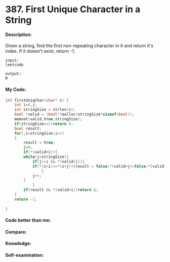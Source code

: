 <h1>387. First Unique Character in a String</h1>

<h4>Description:</h4>
Given a string, find the first non-repeating character in it and return it's index. If it doesn't exist, return -1.

```
input:
leetcode

output:
0
```

<h4>My Code:</h4>

```c
int firstUniqChar(char* s) {
    int i=0,j;
    int stringSize = strlen(s);
    bool *valid = (bool*)malloc(stringSize*sizeof(bool));
    memset(valid,true,stringSize);
    if(stringSize==1)return 0;
    bool result;
    for(;i<stringSize;i++)
    {
        result = true;
        j=0;
        if(*(valid+i)){
        while(j<stringSize){
            if(j!=i && *(valid+j)){
            if(*(s+i)==*(s+j)){result = false;*(valid+j)=false;*(valid+i)=false;}
                }
            j++;
        }
            }
        if(result && *(valid+i))return i;
    }
    return -1;
        
}
```

<h4>Code better than me:</h4>


<h4>Compare:</h4>


<h4>Knowledge:</h4>


<h4>Self-examination:</h4>
